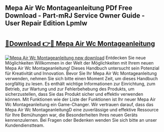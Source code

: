 ## Mepa Air Wc Montageanleitung PDf Free Download - Part-mRJ Service Owner Guide - User Repair Edition LpmIw

# <h2><a href="http://df6sp6.blite.top/?on=Mepa+Air+Wc+Montageanleitung">🔗Download 👉🔴 Mepa Air Wc Montageanleitung</a></h2>

[![Mepa Air Wc Montageanleitung new download](https://i.imgur.com/lujVjoI.png)](http://df6sp6.blite.top/?on=Mepa+Air+Wc+Montageanleitung)
Entdecken Sie neue Möglichkeiten Willkommen in der Welt der Möglichkeiten mit Ihrem neuen Mepa Air Wc Montageanleitung! Dieses Handbuch untersucht sein Potenzial für Kreativität und Innovation. Bevor Sie Ihr Mepa Air Wc Montageanleitung verwenden, nehmen Sie sich bitte einen Moment Zeit, um dieses Handbuch sorgfältig zu lesen. Es enthält wichtige Informationen zur Einrichtung, zum Betrieb, zur Wartung und zur Fehlerbehebung des Produkts, um sicherzustellen, dass Sie das Produkt sicher und effektiv verwenden können. Mit Funktionen wie der Liste der Funktionen ist Ihr neuer Mepa Air Wc Montageanleitung ein Game-Changer. Wir vertrauen darauf, dass das Mepa Air Wc MontageanleitungD eine zuverlässige und effektive Ressource für Ihre Bemühungen war, die Besonderheiten Ihres neuen Geräts kennenzulernen. Bei Fragen oder Bedenken wenden Sie sich bitte an unser Kundendienstteam.
